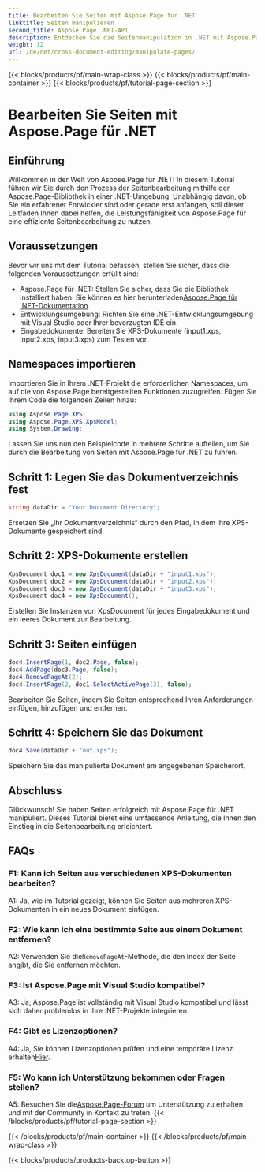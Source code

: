 ```yaml
---
title: Bearbeiten Sie Seiten mit Aspose.Page für .NET
linktitle: Seiten manipulieren
second_title: Aspose.Page .NET-API
description: Entdecken Sie die Seitenmanipulation in .NET mit Aspose.Page, einer leistungsstarken Bibliothek für die Verarbeitung von XPS-Dokumenten. Befolgen Sie unsere Schritt-für-Schritt-Anleitung für effiziente Ergebnisse.
weight: 12
url: /de/net/cross-document-editing/manipulate-pages/
---
```


{{< blocks/products/pf/main-wrap-class >}}
{{< blocks/products/pf/main-container >}}
{{< blocks/products/pf/tutorial-page-section >}}

# Bearbeiten Sie Seiten mit Aspose.Page für .NET

## Einführung

Willkommen in der Welt von Aspose.Page für .NET! In diesem Tutorial führen wir Sie durch den Prozess der Seitenbearbeitung mithilfe der Aspose.Page-Bibliothek in einer .NET-Umgebung. Unabhängig davon, ob Sie ein erfahrener Entwickler sind oder gerade erst anfangen, soll dieser Leitfaden Ihnen dabei helfen, die Leistungsfähigkeit von Aspose.Page für eine effiziente Seitenbearbeitung zu nutzen.

## Voraussetzungen

Bevor wir uns mit dem Tutorial befassen, stellen Sie sicher, dass die folgenden Voraussetzungen erfüllt sind:

-  Aspose.Page für .NET: Stellen Sie sicher, dass Sie die Bibliothek installiert haben. Sie können es hier herunterladen[Aspose.Page für .NET-Dokumentation](https://reference.aspose.com/page/net/).
- Entwicklungsumgebung: Richten Sie eine .NET-Entwicklungsumgebung mit Visual Studio oder Ihrer bevorzugten IDE ein.
- Eingabedokumente: Bereiten Sie XPS-Dokumente (input1.xps, input2.xps, input3.xps) zum Testen vor.

## Namespaces importieren

Importieren Sie in Ihrem .NET-Projekt die erforderlichen Namespaces, um auf die von Aspose.Page bereitgestellten Funktionen zuzugreifen. Fügen Sie Ihrem Code die folgenden Zeilen hinzu:

```csharp
using Aspose.Page.XPS;
using Aspose.Page.XPS.XpsModel;
using System.Drawing;
```

Lassen Sie uns nun den Beispielcode in mehrere Schritte aufteilen, um Sie durch die Bearbeitung von Seiten mit Aspose.Page für .NET zu führen.

## Schritt 1: Legen Sie das Dokumentverzeichnis fest

```csharp
string dataDir = "Your Document Directory";
```

Ersetzen Sie „Ihr Dokumentverzeichnis“ durch den Pfad, in dem Ihre XPS-Dokumente gespeichert sind.

## Schritt 2: XPS-Dokumente erstellen

```csharp
XpsDocument doc1 = new XpsDocument(dataDir + "input1.xps");
XpsDocument doc2 = new XpsDocument(dataDir + "input2.xps");
XpsDocument doc3 = new XpsDocument(dataDir + "input3.xps");
XpsDocument doc4 = new XpsDocument();
```

Erstellen Sie Instanzen von XpsDocument für jedes Eingabedokument und ein leeres Dokument zur Bearbeitung.

## Schritt 3: Seiten einfügen

```csharp
doc4.InsertPage(1, doc2.Page, false);
doc4.AddPage(doc3.Page, false);
doc4.RemovePageAt(2);
doc4.InsertPage(2, doc1.SelectActivePage(3), false);
```

Bearbeiten Sie Seiten, indem Sie Seiten entsprechend Ihren Anforderungen einfügen, hinzufügen und entfernen.

## Schritt 4: Speichern Sie das Dokument

```csharp
doc4.Save(dataDir + "out.xps");
```

Speichern Sie das manipulierte Dokument am angegebenen Speicherort.

## Abschluss

Glückwunsch! Sie haben Seiten erfolgreich mit Aspose.Page für .NET manipuliert. Dieses Tutorial bietet eine umfassende Anleitung, die Ihnen den Einstieg in die Seitenbearbeitung erleichtert.

## FAQs

### F1: Kann ich Seiten aus verschiedenen XPS-Dokumenten bearbeiten?

A1: Ja, wie im Tutorial gezeigt, können Sie Seiten aus mehreren XPS-Dokumenten in ein neues Dokument einfügen.

### F2: Wie kann ich eine bestimmte Seite aus einem Dokument entfernen?

 A2: Verwenden Sie die`RemovePageAt`-Methode, die den Index der Seite angibt, die Sie entfernen möchten.

### F3: Ist Aspose.Page mit Visual Studio kompatibel?

A3: Ja, Aspose.Page ist vollständig mit Visual Studio kompatibel und lässt sich daher problemlos in Ihre .NET-Projekte integrieren.

### F4: Gibt es Lizenzoptionen?

 A4: Ja, Sie können Lizenzoptionen prüfen und eine temporäre Lizenz erhalten[Hier](https://purchase.aspose.com/temporary-license/).

### F5: Wo kann ich Unterstützung bekommen oder Fragen stellen?

 A5: Besuchen Sie die[Aspose.Page-Forum](https://forum.aspose.com/c/page/39) um Unterstützung zu erhalten und mit der Community in Kontakt zu treten.
{{< /blocks/products/pf/tutorial-page-section >}}

{{< /blocks/products/pf/main-container >}}
{{< /blocks/products/pf/main-wrap-class >}}

{{< blocks/products/products-backtop-button >}}
